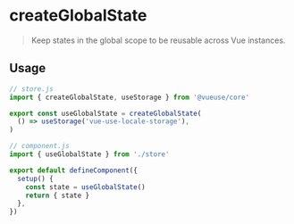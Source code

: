 # createGlobalState

> Keep states in the global scope to be reusable across Vue instances.

## Usage

```js
// store.js
import { createGlobalState, useStorage } from '@vueuse/core'

export const useGlobalState = createGlobalState(
  () => useStorage('vue-use-locale-storage'),
)
```

```js
// component.js
import { useGlobalState } from './store'

export default defineComponent({
  setup() {
    const state = useGlobalState()
    return { state }
  },
})
```
